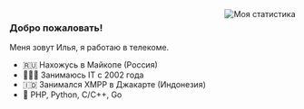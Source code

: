 <img align="right" src="https://github-readme-stats.vercel.app/api?username=WST&show_icons=true&theme=vue" alt="Моя статистика" />

### Добро пожаловать!

Меня зовут Илья, я работаю в телекоме.

- 🇷🇺 Нахожусь в Майкопе (Россия)
- 🧑🏻‍💻 Занимаюсь IT с 2002 года
- 🇮🇩 Занимался XMPP в Джакарте (Индонезия)
- 🦄 PHP, Python, C/C++, Go
